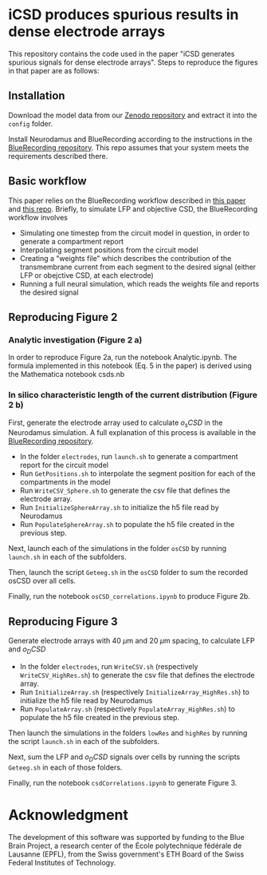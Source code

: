 # iCSD produces spurious results in dense electrode arrays

This repository contains the code used in the paper "iCSD generates spurious signals for dense electrode arrays". Steps to reproduce the figures in that paper are as follows:

## Installation
Download the model data from our [Zenodo repository](https://zenodo.org/records/11113043) and extract it into the `config` folder.

Install Neurodamus and BlueRecording according to the instructions in the [BlueRecording repository](github.com/BlueBrain/BlueRecording). This repo assumes that your system meets the requirements described there.

## Basic workflow
This paper relies on the BlueRecording workflow described in [this paper](https://www.biorxiv.org/content/10.1101/2024.05.14.591849v1) and [this repo]((github.com/BlueBrain/BlueRecording)). Briefly, to simulate LFP and objective CSD, the BlueRecording workflow involves
- Simulating one timestep from the circuit model in question, in order to generate a compartment report
- Interpolating segment positions from the circuit model
- Creating a "weights file" which describes the contribution of the transmembrane current from each segment to the desired signal (either LFP or obejctive CSD, at each electrode)
- Running a full neural simulation, which reads the weights file and reports the desired signal

## Reproducing Figure 2

### Analytic investigation (Figure 2 a)
In order to reproduce Figure 2a, run the notebook Analytic.ipynb. The formula implemented in this notebook (Eq. 5 in the paper) is derived using the Mathematica notebook csds.nb

### In silico characteristic length of the current distribution (Figure 2 b)
First, generate the electrode array used to calculate $o_sCSD$ in the Neurodamus simulation. A full explanation of this process is available in the [BlueRecording repository](github.com/BlueBrain/BlueRecording). 
- In the folder `electrodes`, run `launch.sh` to generate a compartment report for the circuit model
- Run `GetPositions.sh` to interpolate the segment position for each of the compartments in the model
- Run `WriteCSV_Sphere.sh` to generate the csv file that defines the electrode array.
- Run `InitializeSphereArray.sh` to initialize the h5 file read by Neurodamus
- Run `PopulateSphereArray.sh` to populate the h5 file created in the previous step.

Next, launch each of the simulations in the folder `osCSD` by running `launch.sh` in each of the subfolders. 

Then, launch the script `Geteeg.sh` in the `osCSD` folder to sum the recorded osCSD over all cells. 

Finally, run the notebook `osCSD_correlations.ipynb` to produce Figure 2b.

## Reproducing Figure 3
Generate electrode arrays with 40 $\mu$m and 20 $\mu$m spacing, to calculate LFP and $o_DCSD$
- In the folder `electrodes`, run `WriteCSV.sh` (respectively `WriteCSV_HighRes.sh`) to generate the csv file that defines the electrode array.
- Run `InitializeArray.sh` (respectively `InitializeArray_HighRes.sh`) to initialize the h5 file read by Neurodamus
- Run `PopulateArray.sh` (respectively `PopulateArray_HighRes.sh`) to populate the h5 file created in the previous step.

Then launch the simulations in the folders `lowRes` and `highRes` by running the script `launch.sh` in each of the subfolders.

Next, sum the LFP and $o_DCSD$ signals over cells by running the scripts `Geteeg.sh` in each of those folders.

Finally, run the notebook `csdCorrelations.ipynb` to generate Figure 3.

# Acknowledgment
The development of this software was supported by funding to the Blue Brain Project, a research center of the École polytechnique fédérale de Lausanne (EPFL), from the Swiss government's ETH Board of the Swiss Federal Institutes of Technology.
